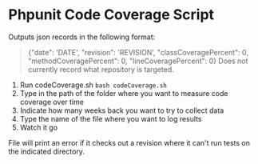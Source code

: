 # Phpunit Code Coverage Script
Outputs json records in the following format:
> {"date": 'DATE', "revision": 'REVISION’, "classCoveragePercent": 0, "methodCoveragePercent": 0, "lineCoveragePercent": 0}
Does not currently record what repository is targeted.

1. Run codeCoverage.sh `bash codeCoverage.sh`
1. Type in the path of the folder where you want to measure code coverage over time
1. Indicate how many weeks back you want to try to collect data
1. Type the name of the file where you want to log results
1. Watch it go

File will print an error if it checks out a revision where it can't run tests on the indicated directory.